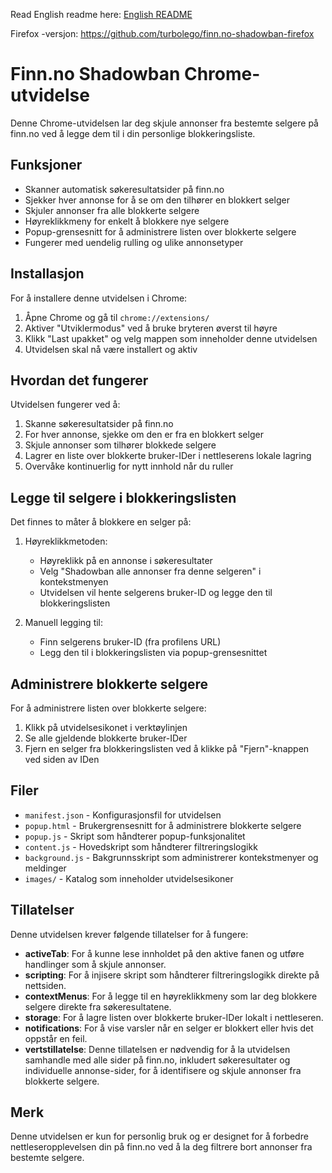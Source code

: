 Read English readme here: [English README](README-EN.md)

Firefox -versjon: https://github.com/turbolego/finn.no-shadowban-firefox

# Finn.no Shadowban Chrome-utvidelse

Denne Chrome-utvidelsen lar deg skjule annonser fra bestemte selgere på finn.no ved å legge dem til i din personlige blokkeringsliste.

## Funksjoner

- Skanner automatisk søkeresultatsider på finn.no
- Sjekker hver annonse for å se om den tilhører en blokkert selger
- Skjuler annonser fra alle blokkerte selgere
- Høyreklikkmeny for enkelt å blokkere nye selgere
- Popup-grensesnitt for å administrere listen over blokkerte selgere
- Fungerer med uendelig rulling og ulike annonsetyper

## Installasjon

For å installere denne utvidelsen i Chrome:

1. Åpne Chrome og gå til `chrome://extensions/`
2. Aktiver "Utviklermodus" ved å bruke bryteren øverst til høyre
3. Klikk "Last upakket" og velg mappen som inneholder denne utvidelsen
4. Utvidelsen skal nå være installert og aktiv

## Hvordan det fungerer

Utvidelsen fungerer ved å:
1. Skanne søkeresultatsider på finn.no
2. For hver annonse, sjekke om den er fra en blokkert selger
3. Skjule annonser som tilhører blokkede selgere
4. Lagrer en liste over blokkerte bruker-IDer i nettleserens lokale lagring
5. Overvåke kontinuerlig for nytt innhold når du ruller

## Legge til selgere i blokkeringslisten

Det finnes to måter å blokkere en selger på:

1. Høyreklikkmetoden:
   - Høyreklikk på en annonse i søkeresultater
   - Velg "Shadowban alle annonser fra denne selgeren" i kontekstmenyen
   - Utvidelsen vil hente selgerens bruker-ID og legge den til blokkeringslisten

2. Manuell legging til:
   - Finn selgerens bruker-ID (fra profilens URL)
   - Legg den til i blokkeringslisten via popup-grensesnittet

## Administrere blokkerte selgere

For å administrere listen over blokkerte selgere:

1. Klikk på utvidelsesikonet i verktøylinjen
2. Se alle gjeldende blokkerte bruker-IDer
3. Fjern en selger fra blokkeringslisten ved å klikke på "Fjern"-knappen ved siden av IDen

## Filer

- `manifest.json` - Konfigurasjonsfil for utvidelsen
- `popup.html` - Brukergrensesnitt for å administrere blokkerte selgere
- `popup.js` - Skript som håndterer popup-funksjonalitet
- `content.js` - Hovedskript som håndterer filtreringslogikk
- `background.js` - Bakgrunnsskript som administrerer kontekstmenyer og meldinger
- `images/` - Katalog som inneholder utvidelsesikoner

## Tillatelser

Denne utvidelsen krever følgende tillatelser for å fungere:

- **activeTab**: For å kunne lese innholdet på den aktive fanen og utføre handlinger som å skjule annonser.
- **scripting**: For å injisere skript som håndterer filtreringslogikk direkte på nettsiden.
- **contextMenus**: For å legge til en høyreklikkmeny som lar deg blokkere selgere direkte fra søkeresultatene.
- **storage**: For å lagre listen over blokkerte bruker-IDer lokalt i nettleseren.
- **notifications**: For å vise varsler når en selger er blokkert eller hvis det oppstår en feil.
- **vertstillatelse**: Denne tillatelsen er nødvendig for å la utvidelsen samhandle med alle sider på finn.no, inkludert søkeresultater og individuelle annonse-sider, for å identifisere og skjule annonser fra blokkerte selgere.

## Merk

Denne utvidelsen er kun for personlig bruk og er designet for å forbedre nettleseropplevelsen din på finn.no ved å la deg filtrere bort annonser fra bestemte selgere.

